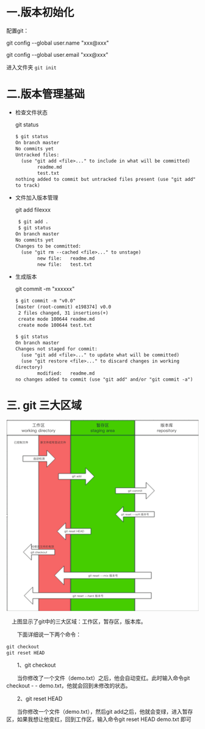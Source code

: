 # 一.版本初始化

配置git：

git config --global user.name "xxx@xxx"

git config --global user.email "xxx@xxx"

进入文件夹 `git init`

# 二.版本管理基础

- 检查文件状态

  git status

  ```shell
  $ git status
  On branch master
  No commits yet
  Untracked files:
    (use "git add <file>..." to include in what will be committed)
          readme.md
          test.txt
  nothing added to commit but untracked files present (use "git add" to track)
  ```

- 文件加入版本管理

  git add filexxx

  ```shell
   $ git add .
   $ git status
  On branch master
  No commits yet
  Changes to be committed:
    (use "git rm --cached <file>..." to unstage)
          new file:   readme.md
          new file:   test.txt
  ```

- 生成版本

  git commit -m "xxxxxx"

  ```shell
  $ git commit -m "v0.0"
  [master (root-commit) e198374] v0.0
   2 files changed, 31 insertions(+)
   create mode 100644 readme.md
   create mode 100644 test.txt
  ```

  ```shell
  $ git status
  On branch master
  Changes not staged for commit:
    (use "git add <file>..." to update what will be committed)
    (use "git restore <file>..." to discard changes in working directory)
          modified:   readme.md
  no changes added to commit (use "git add" and/or "git commit -a")
  ```

# 三. git 三大区域

![img](images/三大区域.png)

 　上图显示了git中的三大区域：工作区，暂存区，版本库。

　　下面详细说一下两个命令：

```shell
git checkout
git reset HEAD
```

　　1、git checkout

　　当你修改了一个文件（demo.txt）之后，他会自动变红。此时输入命令git checkout - - demo.txt，他就会回到未修改的状态。

　　2、git reset HEAD

　　当你修改一个文件（demo.txt），然后git add之后，他就会变绿，进入暂存区，如果我想让他变红，回到工作区，输入命令git reset HEAD demo.txt 即可